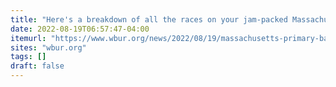 ```yaml
---
title: "Here's a breakdown of all the races on your jam-packed Massachusetts primary ballot"
date: 2022-08-19T06:57:47-04:00
itemurl: "https://www.wbur.org/news/2022/08/19/massachusetts-primary-ballot-candidates-explainer"
sites: "wbur.org"
tags: []
draft: false
---
```


